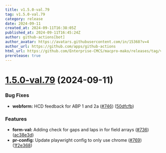 ```yaml
---
title: v1.5.0-val.79
tag: v1.5.0-val.79
category: release
date: 2024-09-11
created_at: 2024-09-11T16:38:05Z
published_at: 2024-09-11T16:45:24Z
author: github-actions[bot]
author_avatar: https://avatars.githubusercontent.com/in/15368?v=4
author_url: https://github.com/apps/github-actions
html_url: https://github.com/Enterprise-CMCS/macpro-mako/releases/tag/v1.5.0-val.79
prerelease: true
---
```


# [1.5.0-val.79](https://github.com/Enterprise-CMCS/macpro-mako/compare/v1.5.0-val.78...v1.5.0-val.79) (2024-09-11)


### Bug Fixes

* **webform:** HCD feedback for ABP 1 and 2a ([#746](https://github.com/Enterprise-CMCS/macpro-mako/issues/746)) ([50dfcfb](https://github.com/Enterprise-CMCS/macpro-mako/commit/50dfcfbbf359cd973e6177e8f0a9252d7e2e73e4))


### Features

* **form-val:** Adding check for gaps and laps in for field arrays ([#736](https://github.com/Enterprise-CMCS/macpro-mako/issues/736)) ([ac38e3d](https://github.com/Enterprise-CMCS/macpro-mako/commit/ac38e3d16c43619c16d71d2aceb4d97fe877b913))
* **pr-config:** Update playwright config to only use chrome ([#769](https://github.com/Enterprise-CMCS/macpro-mako/issues/769)) ([1f2e368](https://github.com/Enterprise-CMCS/macpro-mako/commit/1f2e368481f27bd3902030bda1e934d18c4de84e))




